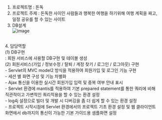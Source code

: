 1. 프로젝트명 : 돈독
2. 프로젝트 주제 : 돈독한 사이인 사람들과 행복한 여행을 하기위해 여행 계획을 짜고, 일정 공유를 할 수 있는 사이트
3.  DB설계<br/>
![image](https://github.com/whalswl38/dondok/assets/59720196/b49715bf-e8c5-4bc7-b736-33f6d9abc41b)
<br/>
4.  담당역할<br/>
(1) DB구현<br/>
: 회원 서비스에 사용할 DB구현 및 테이블 생성<br/>
(2) 회원서비스(가입 / 정보수정 / 탈퇴 / 계정 찾기 / 로그인 / 로그아웃) 구현<br/>
- Servlet의 MVC model2 방식을 적용하여 회원가입 및 로그인 기능 구현<br/>
- 세션 별 화면 구성 및 기능 차별화<br/>
- Ajax 통신을 이용한 실시간 회원가입 입력 및 중복 여부 안내 표시<br/>
- Servlet 환경에 mantis를 적용하여 기본 prepared statement를 통한 쿼리에 비해 직관적이고 가변적인 쿼리적용을 할 수 있는 환경 설정<br/>
- log4j 설정으로 빌더 및 개발 시 디버깅을 좀 더 쉽게 할 수 있는 환경 설정<br/>
- 프로젝트 시작시점에 Servlet 환경에서의 프로젝트 기초 환경 설정 및 웹 클라이언트 화면에서 db까지의 통신이 가능한 기본 가이드용 샘플화면 설정<br/>


